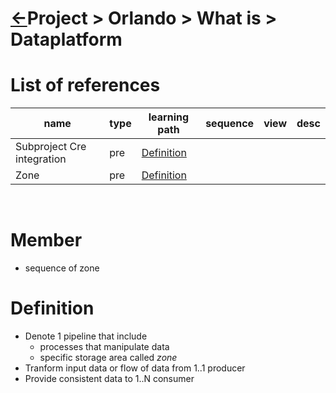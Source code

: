 <head><link rel="stylesheet" href="../../../md.css"/><script src="../../../md.js"></script></head>

[//]: #(Reference)
[Repo_Readme]:    ../list/object_list.md

[Sprj_Cre_Whatis]:  ../whatis/sprj_cre_whatis.md
[Zone_Whatis]:      ../whatis/zone_whatis.md

# [&larr;][Repo_Readme]Project > Orlando > What is > Dataplatform

# List of references
|name|type|learning path|sequence|view|desc|
|-|-|-|-|-|-|
|Subproject Cre integration|pre|[Definition][Sprj_Cre_Whatis]|
|Zone|pre|[Definition][Zone_Whatis]|
<br>

# Member
- sequence of zone

# Definition
- Denote 1 pipeline that include 
  - processes that manipulate data
  - specific storage area called *zone*
- Tranform input data or flow of data from 1..1 producer
- Provide consistent data to 1..N consumer

